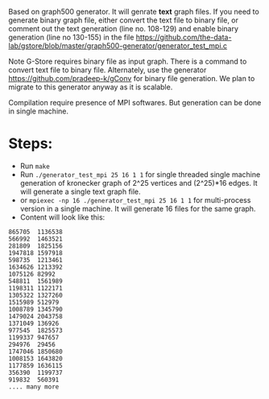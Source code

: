 Based on graph500 generator. It will genrate **text** graph files. If you need to generate binary graph file, either convert the text file to binary file, or comment out the text generation (line no. 108-129) and enable binary generation (line no 130-155) in the file https://github.com/the-data-lab/gstore/blob/master/graph500-generator/generator_test_mpi.c

Note G-Store requires binary file as input graph. There is a command to convert text file to binary file.
Alternately, use the generator https://github.com/pradeep-k/gConv for binary file generation. We plan to migrate to this generator anyway as it is scalable.

Compilation require presence of MPI softwares. 
But generation can be done in single machine.

Steps:
=====
- Run `make`
- Run `./generator_test_mpi 25 16 1 1` for single threaded single machine generation of kronecker graph of 2^25 vertices and (2^25)*16 edges. It will generate a single text graph file.
- or `mpiexec -np 16 ./generator_test_mpi 25 16 1 1` for multi-process version in a single machine. It will generate 16 files for the same graph. 
- Content will look like this:

```
865705  1136538
566992  1463521
281809  1825156
1947818 1597918
598735  1213461
1634626 1213392
1075126 82992
548811  1561989
1198311 1122171
1305322 1327260
1515989 512979
1008789 1345790
1479024 2043758
1371049 136926
977545  1825573
1199337 947657
294976  29456
1747046 1850680
1008153 1643820
1177859 1636115
356390  1199737
919832  560391
.... many more
```
